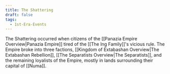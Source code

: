 ```yaml
---
title: The Shattering
draft: false
tags:
  - 1st-Era-Events
---
```

 
The Shattering occurred when citizens of the [[Panazia Empire Overview|Panazia Empire]] tired of the [[The Ing Family]]'s vicious rule. The Empire broke into three factions, [[Kingdom of Extabashan Overview|The Extabashan Rebellion]], [[The Separatists Overview|The Separatists]], and the remaining loyalists of the Empire, mostly in lands surrounding their capital of [[Numa]].
